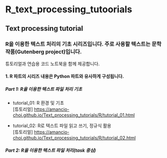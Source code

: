 # R_text_processing_tutoorials

## Text processing tutorial

### R을 이용한 텍스트 처리의 기초 시리즈입니다. 주로 사용할 텍스트는 문학 작품(Gutenberg project)입니다.
튜토리얼과 연습용 코드 노트북을 함께 제공합니다.
<br>


#### 1. R 파트의 시리즈 내용은 Python 파트와 유사하게 구성됩니다.
##### Part 1: R을 이용한 텍스트 파일 처리 기초<br>
- tutorial_01: R 환경 및 기초<br>
[튜토리얼] <https://amancio-choi.github.io/Text_processing_tutorials/R/tutorial_01.html><br>

- tutorial_02: R로 텍스트 파일 읽고 쓰기, 정규식 활용<br>
[튜토리얼] <https://amancio-choi.github.io/Text_processing_tutorials/R/tutorial_02.html><br>

##### Part 2: R을 이용한 텍스트 파일 처리(task 중심)
